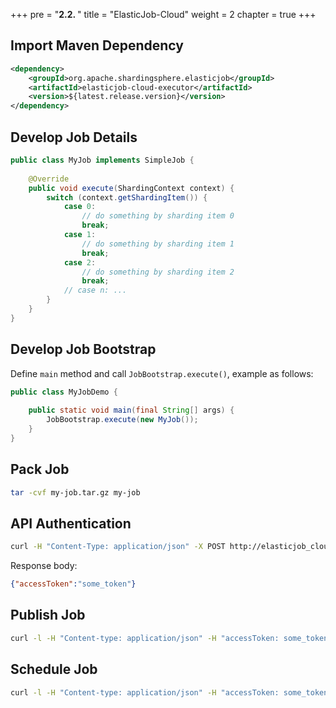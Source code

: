 +++
pre = "<b>2.2. </b>"
title = "ElasticJob-Cloud"
weight = 2
chapter = true
+++

## Import Maven Dependency

```xml
<dependency>
    <groupId>org.apache.shardingsphere.elasticjob</groupId>
    <artifactId>elasticjob-cloud-executor</artifactId>
    <version>${latest.release.version}</version>
</dependency>
```

## Develop Job Details

```java
public class MyJob implements SimpleJob {
    
    @Override
    public void execute(ShardingContext context) {
        switch (context.getShardingItem()) {
            case 0: 
                // do something by sharding item 0
                break;
            case 1: 
                // do something by sharding item 1
                break;
            case 2: 
                // do something by sharding item 2
                break;
            // case n: ...
        }
    }
}
```

## Develop Job Bootstrap

Define `main` method and call `JobBootstrap.execute()`, example as follows:

```java
public class MyJobDemo {
    
    public static void main(final String[] args) {
        JobBootstrap.execute(new MyJob());
    }
}
```

## Pack Job

```bash
tar -cvf my-job.tar.gz my-job
```

## API Authentication

```bash
curl -H "Content-Type: application/json" -X POST http://elasticjob_cloud_host:8899/api/login -d '{"username": "root", "password": "pwd"}'
```

Response body:
```json
{"accessToken":"some_token"}
```


## Publish Job

```bash
curl -l -H "Content-type: application/json" -H "accessToken: some_token" -X POST -d '{"appName":"my_app","appURL":"http://app_host:8080/my-job.tar.gz","cpuCount":0.1,"memoryMB":64.0,"bootstrapScript":"bin/start.sh","appCacheEnable":true,"eventTraceSamplingCount":0}' http://elasticjob_cloud_host:8899/api/app
```

## Schedule Job

```bash
curl -l -H "Content-type: application/json" -H "accessToken: some_token" -X POST -d '{"jobName":"my_job","appName":"my_app","jobExecutionType":"TRANSIENT","cron":"0/5 * * * * ?","shardingTotalCount":3,"cpuCount":0.1,"memoryMB":64.0}' http://elasticjob_cloud_host:8899/api/job/register
```
